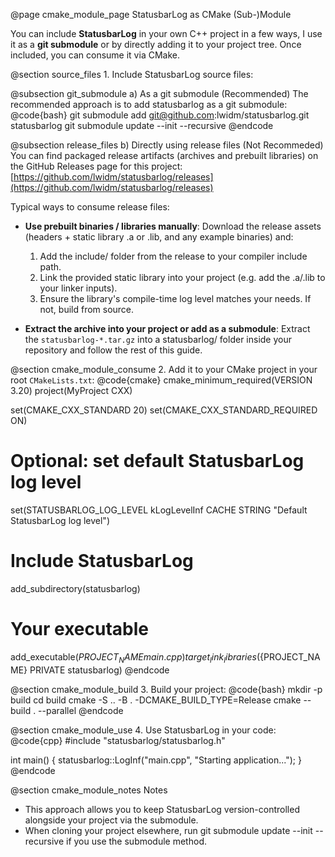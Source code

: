@page cmake_module_page StatusbarLog as CMake (Sub-)Module

You can include **StatusbarLog** in your own C++ project in a few ways, I use it as a **git submodule** or by directly adding it to your project tree. Once included, you can consume it via CMake.

@section source_files 1. Include StatusbarLog source files:

@subsection git_submodule a) As a git submodule (Recommended)
The recommended approach is to add statusbarlog as a git submodule:
@code{bash}
git submodule add git@github.com:lwidm/statusbarlog.git statusbarlog
git submodule update --init --recursive
@endcode

@subsection release_files b) Directly using release files (Not Recommeded)
You can find packaged release artifacts (archives and prebuilt libraries) on the GitHub Releases page for this project: [https://github.com/lwidm/statusbarlog/releases](https://github.com/lwidm/statusbarlog/releases)

Typical ways to consume release files:
- **Use prebuilt binaries / libraries manually**: Download the release assets (headers + static library .a or .lib, and any example binaries) and:
   1. Add the include/ folder from the release to your compiler include path.
   2. Link the provided static library into your project (e.g. add the .a/.lib to your linker inputs).
   3. Ensure the library's compile-time log level matches your needs. If not, build from source.

- **Extract the archive into your project or add as a submodule**: Extract the `statusbarlog-*.tar.gz` into a statusbarlog/ folder inside your repository and follow the rest of this guide.

@section cmake_module_consume 2. Add it to your CMake project
in your root `CMakeLists.txt`:
@code{cmake}
cmake_minimum_required(VERSION 3.20)
project(MyProject CXX)

set(CMAKE_CXX_STANDARD 20)
set(CMAKE_CXX_STANDARD_REQUIRED ON)

# Optional: set default StatusbarLog log level
set(STATUSBARLOG_LOG_LEVEL kLogLevelInf CACHE STRING "Default StatusbarLog log level")

# Include StatusbarLog
add_subdirectory(statusbarlog)

# Your executable
add_executable(${PROJECT_NAME} main.cpp)
target_link_libraries(${PROJECT_NAME} PRIVATE statusbarlog)
@endcode

@section cmake_module_build 3. Build your project:
@code{bash}
mkdir -p build
cd build
cmake -S .. -B . -DCMAKE_BUILD_TYPE=Release
cmake --build . --parallel
@endcode

@section cmake_module_use 4. Use StatusbarLog in your code:
@code{cpp}
#include "statusbarlog/statusbarlog.h"

int main() {
    statusbarlog::LogInf("main.cpp", "Starting application...");
}
@endcode

@section cmake_module_notes Notes
- This approach allows you to keep StatusbarLog version-controlled alongside your project via the submodule.
- When cloning your project elsewhere, run git submodule update --init --recursive if you use the submodule method.

